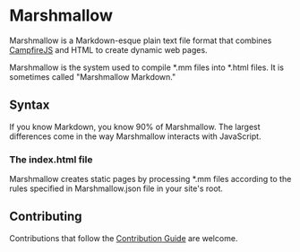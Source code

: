 # Marshmallow

Marshmallow is a Markdown-esque plain text file format that combines [CampfireJS](https://www.github.com/lawsonry/campfirejs) and HTML to create dynamic web pages. 

Marshmallow is the system used to compile *.mm files into *.html files. It is sometimes called "Marshmallow Markdown." 

## Syntax

If you know Markdown, you know 90% of Marshmallow. The largest differences come in the way Marshmallow interacts with JavaScript. 

### The index.html file

Marshmallow creates static pages by processing *.mm files according to the rules specified in Marshmallow.json file in your site's root.

## Contributing

Contributions that follow the [Contribution Guide](#) are welcome. 

